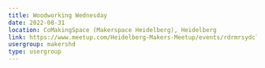 ```yaml
---
title: Woodworking Wednesday
date: 2022-08-31
location: CoMakingSpace (Makerspace Heidelberg), Heidelberg
link: https://www.meetup.com/Heidelberg-Makers-Meetup/events/rdrmrsydclbpc/
usergroup: makershd
type: usergroup
---
```

